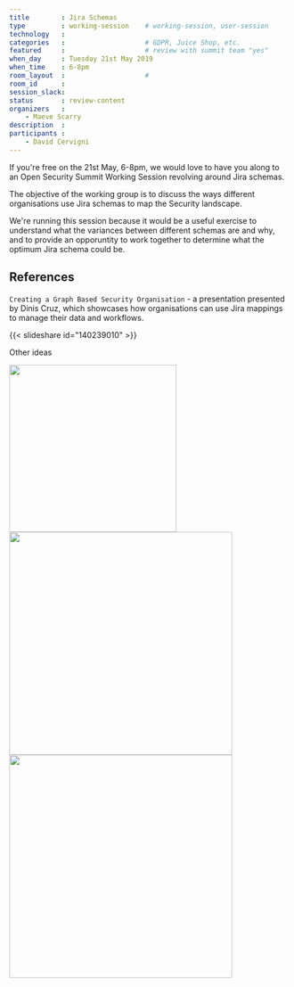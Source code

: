 ```yaml
---
title        : Jira Schemas
type         : working-session    # working-session, user-session
technology   :
categories   :                    # GDPR, Juice Shop, etc.
featured     :                    # review with summit team "yes"
when_day     : Tuesday 21st May 2019
when_time    : 6-8pm
room_layout  :                    #
room_id      :
session_slack:
status       : review-content
organizers   :
    - Maeve Scarry
description  :
participants :
    - David Cervigni
---
```


If you're free on the 21st May, 6-8pm, we would love to have you along to an Open Security Summit Working Session revolving around Jira schemas.

The objective of the working group is to discuss the ways different organisations use Jira schemas to map the Security landscape.

We're running this session because it would be a useful exercise to understand what the variances between different schemas are and why, and to provide an opporuntity to work together to determine what the optimum Jira schema could be.

## References

`Creating a Graph Based Security Organisation` - a presentation presented by Dinis Cruz, which showcases how organisations can use Jira mappings to manage their data and workflows.

{{< slideshare id="140239010" >}}

Other ideas

<img src="https://pbs.twimg.com/media/D5vMwJYWwAAro5Y.jpg" width="300px">

<img src="https://pbs.twimg.com/media/D5y1NLJXoAEgYNe?format=png&name=900x900" width="400px">

<img src="https://3.bp.blogspot.com/-cOcJmtIg5Sg/XM193UvwZrI/AAAAAAAA7nI/wKQuknZum9oWhv36wD21TRXohWICMN1MACLcBGAs/s1600/Screenshot%2B2019-05-04%2Bat%2B12.55.44.png" width="400px">


